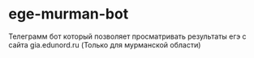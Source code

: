 # ege-murman-bot
Телеграмм бот который позволяет просматривать результаты егэ с сайта gia.edunord.ru (Только для мурманской области)
